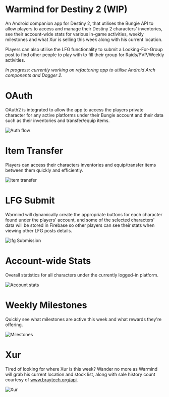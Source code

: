 # Warmind for Destiny 2 (WIP)

An Android companion app for Destiny 2, that utilises the Bungie API to allow players to access and manage their Destiny 2 
characters' inventories, see their account-wide stats for various in-game activities, weekly milestones and what Xur is selling this week along with his current location.

Players can also utilise the LFG functionality to submit a Looking-For-Group post to find other people to play with to fill their
group for Raids/PVP/Weekly activities.

*In progress: currently working on refactoring app to utilise Android Arch components and Dagger 2.*

# OAuth

OAuth2 is integrated to allow the app to access the players private character for any active platforms under their Bungie account and their data such as their inventories and transfer/equip items.

![Auth flow](https://media.giphy.com/media/82wISOgzT54f1d4b8c/giphy.gif)

# Item Transfer

Players can access their characters inventories and equip/transfer items between them quickly and efficiently.

![item transfer](https://media.giphy.com/media/35KnJCFyDlsFyhRNx3/giphy.gif)


# LFG Submit

Warmind will dynamically create the appropriate buttons for each character found under the players' account, and some of the selected characters' data will be stored in Firebase so other players can see their stats when viewing other LFG posts details.

![lfg Submission](https://media.giphy.com/media/1xlKJ8SvD5H64Mjcct/giphy.gif)

# Account-wide Stats

Overall statistics for all characters under the currently logged-in platform.

![Account stats](https://media.giphy.com/media/PgQCt8IGWSYHQfQDJ2/giphy.gif)

# Weekly Milestones

Quickly see what milestones are active this week and what rewards they're offering.

![Milestones](https://media.giphy.com/media/fBGdWca5QVgF3TO6Ft/giphy.gif)

# Xur

Tired of looking for where Xur is this week? Wander no more as Warmind will grab his current location and stock list, along with sale history count courtesy of www.braytech.org/api.

![Xur](https://media.giphy.com/media/WNc9QbEO1GEHzIWT0j/giphy.gif)
